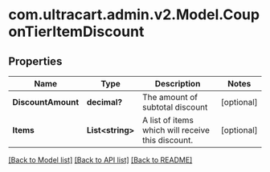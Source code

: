 # com.ultracart.admin.v2.Model.CouponTierItemDiscount
## Properties

Name | Type | Description | Notes
------------ | ------------- | ------------- | -------------
**DiscountAmount** | **decimal?** | The amount of subtotal discount | [optional] 
**Items** | **List&lt;string&gt;** | A list of items which will receive this discount. | [optional] 


[[Back to Model list]](../README.md#documentation-for-models) [[Back to API list]](../README.md#documentation-for-api-endpoints) [[Back to README]](../README.md)

